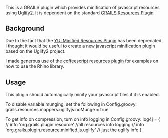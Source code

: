 This is a GRAILS plugin which provides minification of javascript resources using [Uglify2](https://github.com/mishoo/UglifyJS2).
It is dependent on the standard [GRAILS Resources Plugin](http://grails.org/plugin/resources)

## Background
Due to the fact that the [YUI Minified Resources Plugin](http://grails.org/plugin/yui-minify-resources) has
been deprecated, I thought it would be useful to create a new javascript minification plugin based on the Uglify2
project.

I made generous use of the [coffeescript resources plugin](https://github.com/edvinasbartkus/grails-coffeescript-resources)
for examples on how to use the Rhino library.

## Usage
This plugin should automagically minify your javascript files if it is enabled.

To disable variable munging, set the following in Config.groovy:
grails.resources.mappers.uglifyjs.noMunge = true

To get info on compression, turn on info logging in Config.groovy:
log4j = {
    // info 'org.grails.plugin.resource' //all resources info logging
    // info 'org.grails.plugin.resource.minified.js.uglify' // just the uglify info
}